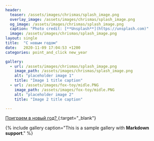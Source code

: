 ```yaml
---
header:
  teaser: /assets/images/chrismas/splash_image.png
  overlay_image: /assets/images/chrismas/splash_image.png
  og_image: /assets/images/chrismas/splash_image.png
  caption: "Photo credit: [**Unsplash**](https://unsplash.com)"
  image: /assets/images/chrismas/splash_image.png
layout: single
title:  "С новым годом"
date:   2020-11-09 17:04:53 +1200
categories: point_and_click new_year

gallery:
  - url: /assets/images/chrismas/splash_image.png
    image_path: /assets/images/chrismas/splash_image.png
    alt: "placeholder image 1"
    title: "Image 1 title caption"
  - url: /assets/images/fox-toy/midle.PNG
    image_path: /assets/images/fox-toy/midle.PNG
    alt: "placeholder image 2"
    title: "Image 2 title caption"

---
```






[Поиграем в новый год? ](/games_folder/christmas/index.html){:target="_blank"}

{% include gallery caption="This is a sample gallery with **Markdown support**." %}
